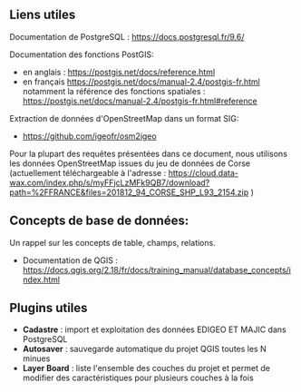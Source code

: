 ## Liens utiles

Documentation de PostgreSQL : https://docs.postgresql.fr/9.6/

Documentation des fonctions PostGIS:

* en anglais : https://postgis.net/docs/reference.html
* en français https://postgis.net/docs/manual-2.4/postgis-fr.html notamment la référence des fonctions spatiales : https://postgis.net/docs/manual-2.4/postgis-fr.html#reference

Extraction de données d'OpenStreetMap dans un format SIG:

* https://github.com/igeofr/osm2igeo

Pour la plupart des requêtes présentées dans ce document, nous utilisons les données OpenStreetMap issues du jeu de données de Corse (actuellement téléchargeable à l'adresse : https://cloud.data-wax.com/index.php/s/myFFjcLzMFk9QB7/download?path=%2FFRANCE&files=201812_94_CORSE_SHP_L93_2154.zip )

## Concepts de base de données:

Un rappel sur les concepts de table, champs, relations.

* Documentation de QGIS : https://docs.qgis.org/2.18/fr/docs/training_manual/database_concepts/index.html


## Plugins utiles

* **Cadastre** : import et exploitation des données EDIGEO ET MAJIC dans PostgreSQL
* **Autosaver** : sauvegarde automatique du projet QGIS toutes les N minues
* **Layer Board** : liste l'ensemble des couches du projet et permet de modifier des caractéristiques pour plusieurs couches à la fois

